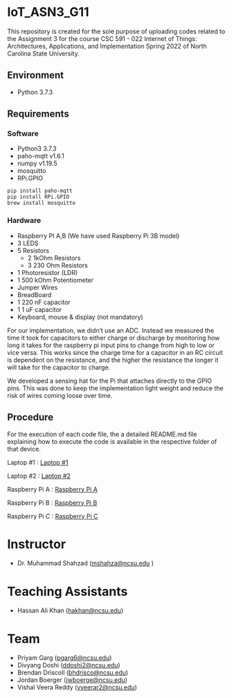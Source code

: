 # IoT_ASN3_G11

This repository is created for the sole purpose of uploading codes related to the Assignment 3 for the course CSC 591 - 022 Internet of Things: Architectures, Applications, and Implementation Spring 2022 of North Carolina State University.

## Environment
- Python 3.7.3

## Requirements
### Software
- Python3 3.7.3
- paho-mqtt v1.6.1
- numpy v1.19.5
- mosquitto 
- RPi.GPIO

```
pip install paho-mqtt
pip install RPi.GPIO
brew install mosquitto
```
### Hardware

- Raspberry PI A,B (We have used Raspberry Pi 3B model)
- 3 LEDS
- 5 Resistors
  - 2 1kOhm Resistors
  - 3 230 Ohm Resistors
- 1 Photoresistor (LDR)
- 1 500 kOhm Potentiometer
- Jumper Wires
- BreadBoard
- 1 220 nF capacitor
- 1 1 uF capacitor
- Keyboard, mouse & display (not mandatory)

For our implementation, we didn’t use an ADC. Instead we measured the time it took for capacitors to either charge or discharge by monitoring how long it takes for the raspberry pi input pins to change from high to low or vice versa. This works since the charge time for a capacitor in an RC circuit is dependent on the resistance, and the higher the resistance the longer it will take for the capacitor to charge.

We developed a sensing hat for the Pi that attaches directly to the GPIO pins. This was done to keep the implementation light weight and reduce the risk of wires coming loose over time.

## Procedure
For the execution of each code file, the  a detailed README.md file explaining how to execute the code is available in the respective folder of that device.

Laptop #1 : [Laptop #1](./Laptop1)

Laptop #2 : [Laptop #2](./Laptop2)

Raspberry Pi A : [Raspberry Pi A](./RaspberryPiA)

Raspberry Pi B : [Raspberry Pi B](./RaspberryPiB)

Raspberry Pi C : [Raspberry Pi C](./RaspberryPiC)

# Instructor
- Dr. Muhammad Shahzad (mshahza@ncsu.edu )

# Teaching Assistants
- Hassan Ali Khan (hakhan@ncsu.edu)

# Team
- Priyam Garg (pgarg6@ncsu.edu)
- Divyang Doshi	(ddoshi2@ncsu.edu)
- Brendan Driscoll (bhdrisco@ncsu.edu)
- Jordan Boerger (jwboerge@ncsu.edu)
- Vishal Veera Reddy (vveerar2@ncsu.edu)
